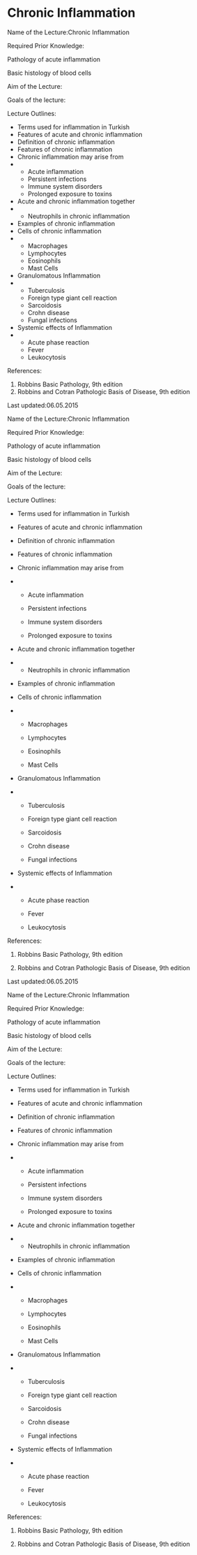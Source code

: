 # Chronic Inflammation


Name of the Lecture:Chronic Inflammation

Required Prior Knowledge:

Pathology of acute inflammation

Basic histology of blood cells

Aim of the Lecture:

Goals of the lecture:

Lecture Outlines:

* Terms used for inflammation in Turkish
* Features of acute and chronic inflammation
* Definition of chronic inflammation
* Features of chronic inflammation
* Chronic inflammation may arise from
* * Acute inflammation
  * Persistent infections
  * Immune system disorders
  * Prolonged exposure to toxins
* Acute and chronic inflammation together
* * Neutrophils in chronic inflammation
* Examples of chronic inflammation
* Cells of chronic inflammation
* * Macrophages
  * Lymphocytes
  * Eosinophils
  * Mast Cells
* Granulomatous Inflammation
* * Tuberculosis
  * Foreign type giant cell reaction
  * Sarcoidosis
  * Crohn disease
  * Fungal infections
* Systemic effects of Inflammation
* * Acute phase reaction
  * Fever
  * Leukocytosis

References:

1. Robbins Basic Pathology, 9th edition
2. Robbins and Cotran Pathologic Basis of Disease, 9th edition

Last updated:06.05.2015

Name of the Lecture:Chronic Inflammation

Required Prior Knowledge:

Pathology of acute inflammation

Basic histology of blood cells

Aim of the Lecture:

  


Goals of the lecture:

  


Lecture Outlines:

* Terms used for inflammation in Turkish

* Features of acute and chronic inflammation

* Definition of chronic inflammation

* Features of chronic inflammation

* Chronic inflammation may arise from

* * Acute inflammation

  * Persistent infections

  * Immune system disorders

  * Prolonged exposure to toxins
* Acute and chronic inflammation together

* * Neutrophils in chronic inflammation
* Examples of chronic inflammation

* Cells of chronic inflammation

* * Macrophages

  * Lymphocytes

  * Eosinophils

  * Mast Cells
* Granulomatous Inflammation

* * Tuberculosis

  * Foreign type giant cell reaction

  * Sarcoidosis

  * Crohn disease

  * Fungal infections
* Systemic effects of Inflammation

* * Acute phase reaction

  * Fever

  * Leukocytosis

References:

1. Robbins Basic Pathology, 9th edition

2. Robbins and Cotran Pathologic Basis of Disease, 9th edition



Last updated:06.05.2015

Name of the Lecture:Chronic Inflammation

Required Prior Knowledge:

Pathology of acute inflammation

Basic histology of blood cells

Aim of the Lecture:

  


Goals of the lecture:

  


Lecture Outlines:

* Terms used for inflammation in Turkish

* Features of acute and chronic inflammation

* Definition of chronic inflammation

* Features of chronic inflammation

* Chronic inflammation may arise from

* * Acute inflammation

  * Persistent infections

  * Immune system disorders

  * Prolonged exposure to toxins
* Acute and chronic inflammation together

* * Neutrophils in chronic inflammation
* Examples of chronic inflammation

* Cells of chronic inflammation

* * Macrophages

  * Lymphocytes

  * Eosinophils

  * Mast Cells
* Granulomatous Inflammation

* * Tuberculosis

  * Foreign type giant cell reaction

  * Sarcoidosis

  * Crohn disease

  * Fungal infections
* Systemic effects of Inflammation

* * Acute phase reaction

  * Fever

  * Leukocytosis

References:

1. Robbins Basic Pathology, 9th edition

2. Robbins and Cotran Pathologic Basis of Disease, 9th edition

